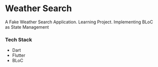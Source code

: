 # Weather Search

A Fake Weather Search Application. Learning Project. Implementing BLoC as State Management

### Tech Stack

- Dart
- Flutter
- BLoC
